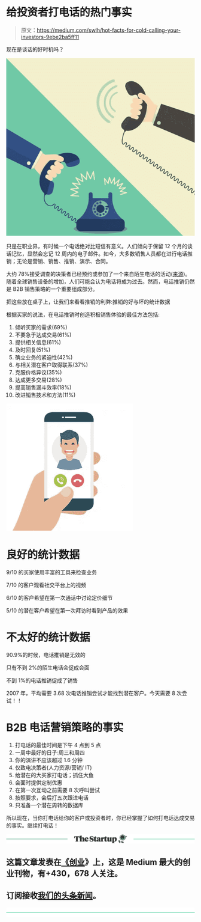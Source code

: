 # 给投资者打电话的热门事实

> 原文：<https://medium.com/swlh/hot-facts-for-cold-calling-your-investors-9ebe2ba5ff11>

现在是谈话的好时机吗？

![](img/594db5e18398c489cbf318e351c56d2f.png)

只是在职业界，有时候一个电话绝对比短信有意义。人们倾向于保留 12 个月的谈话记忆，显然会忘记 12 周内的电子邮件。如今，大多数销售人员都在进行电话推销；无论是营销、销售、推销、演示、合同。

大约 78%接受调查的决策者已经预约或参加了一个来自陌生电话的活动([来源](https://blog.hubspot.com/sales/sales-statistics#sm.000192hi7x101mdhvw2cuusbsvcxt))。随着全球销售设备的增加，人们可能会认为电话将成为过去。然而，电话推销仍然是 B2B 销售策略的一个重要组成部分。

把这些放在桌子上，让我们来看看推销的利弊:推销的好与坏的统计数据

根据买家的说法，在电话推销时创造积极销售体验的最佳方法包括:

1.  倾听买家的需求(69%)
2.  不要急于达成交易(61%)
3.  提供相关信息(61%)
4.  及时回复(51%)
5.  确立业务的紧迫性(42%)
6.  与相关潜在客户取得联系(37%)
7.  克服价格异议(35%)
8.  达成更多交易(28%)
9.  提高销售漏斗效率(18%)
10.  改进销售技术和方法(11%)

![](img/344239adf3c9d69ddd11c6ffdf8ed880.png)

# 良好的统计数据

9/10 的买家使用丰富的工具来检查业务

7/10 的客户观看社交平台上的视频

6/10 的客户希望在第一次通话中讨论定价细节

5/10 的潜在客户希望在第一次拜访时看到产品的效果

# 不太好的统计数据

90.9%的时候，电话推销是无效的

只有不到 2%的陌生电话会促成会面

不到 1%的电话推销促成了销售

2007 年，平均需要 3.68 次电话推销尝试才能找到潜在客户。今天需要 8 次尝试！！

# B2B 电话营销策略的事实

1.  打电话的最佳时间是下午 4 点到 5 点
2.  一周中最好的日子:周三和周四
3.  你的演讲不应该超过 1.6 分钟
4.  仅致电决策者(人力资源/营销/ IT)
5.  给潜在的大买家打电话；抓住大鱼
6.  会面时提供定制优惠
7.  在第一次互动之前需要 8 次呼叫尝试
8.  按照要求，会后打五次跟进电话
9.  只准备一个潜在周转的数据库

所以现在，当你打电话给你的客户或投资者时，你已经掌握了如何打电话达成交易的事实。继续打电话！

[![](img/308a8d84fb9b2fab43d66c117fcc4bb4.png)](https://medium.com/swlh)

## 这篇文章发表在[《创业](https://medium.com/swlh)》上，这是 Medium 最大的创业刊物，有+430，678 人关注。

## 订阅接收[我们的头条新闻](https://growthsupply.com/the-startup-newsletter/)。

[![](img/b0164736ea17a63403e660de5dedf91a.png)](https://medium.com/swlh)